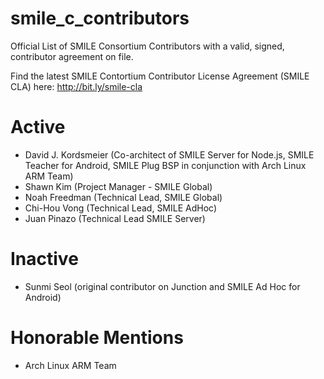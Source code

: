smile_c_contributors
====================

Official List of SMILE Consortium Contributors with a valid, signed, contributor agreement on file.

Find the latest SMILE Contortium Contributor License Agreement (SMILE  CLA) here: http://bit.ly/smile-cla

Active
======

* David J. Kordsmeier (Co-architect of SMILE Server for Node.js, SMILE Teacher for Android, SMILE Plug BSP in conjunction with Arch Linux ARM Team)
* Shawn Kim (Project Manager - SMILE Global)
* Noah Freedman (Technical Lead, SMILE Global)
* Chi-Hou Vong (Technical Lead, SMILE AdHoc)
* Juan Pinazo (Technical Lead SMILE Server)

Inactive
========

* Sunmi Seol (original contributor on Junction and SMILE Ad Hoc for Android) 

Honorable Mentions
==================

* Arch Linux ARM Team
